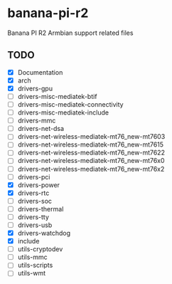 # banana-pi-r2
Banana PI R2 Armbian support related files

## TODO
- [x] Documentation
- [x] arch
- [x] drivers-gpu
- [ ] drivers-misc-mediatek-btif
- [ ] drivers-misc-mediatek-connectivity
- [ ] drivers-misc-mediatek-include
- [ ] drivers-mmc
- [ ] drivers-net-dsa
- [ ] drivers-net-wireless-mediatek-mt76_new-mt7603
- [ ] drivers-net-wireless-mediatek-mt76_new-mt7615
- [ ] drivers-net-wireless-mediatek-mt76_new-mt7622
- [ ] drivers-net-wireless-mediatek-mt76_new-mt76x0
- [ ] drivers-net-wireless-mediatek-mt76_new-mt76x2
- [ ] drivers-pci
- [x] drivers-power
- [x] drivers-rtc
- [ ] drivers-soc
- [ ] drivers-thermal
- [ ] drivers-tty
- [ ] drivers-usb
- [x] drivers-watchdog
- [x] include
- [ ] utils-cryptodev
- [ ] utils-mmc
- [ ] utils-scripts
- [ ] utils-wmt

